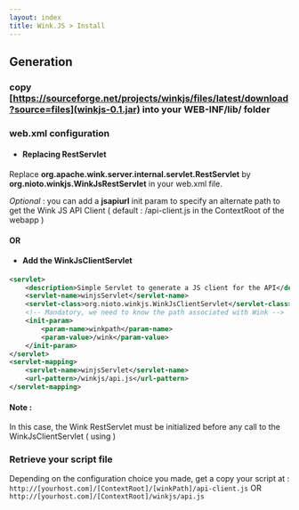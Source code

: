 ```yaml
---
layout: index
title: Wink.JS > Install
---
```


## Generation

### copy [https://sourceforge.net/projects/winkjs/files/latest/download?source=files](winkjs-0.1.jar) into your WEB-INF/lib/ folder

### web.xml configuration

  * #### Replacing RestServlet

  Replace **org.apache.wink.server.internal.servlet.RestServlet** by **org.nioto.winkjs.WinkJsRestServlet** in your web.xml file.

  _Optional_ : you can add a **jsapiurl** init param to specify an alternate path to get the Wink JS API Client ( default : /api-client.js in the ContextRoot of the webapp )

#### OR

  * #### Add the WinkJsClientServlet

```xml
<servlet>  
	<description>Simple Servlet to generate a JS client for the API</description>
	<servlet-name>winjsServlet</servlet-name>
	<servlet-class>org.nioto.winkjs.WinkJsClientServlet</servlet-class>
  	<!-- Mandatory, we need to know the path associated with Wink -->
	<init-param>
		<param-name>winkpath</param-name>
		<param-value>/wink</param-value>
	</init-param>
</servlet>
<servlet-mapping>
	<servlet-name>winjsServlet</servlet-name>
	<url-pattern>/winkjs/api.js</url-pattern>
</servlet-mapping> 
```

#### Note :

   In this case, the Wink RestServlet must be initialized before any call  to the WinkJsClientServlet ( using  <load-on-startup/> )


### Retrieve your script file

Depending on the configuration choice you made, get a copy your script at :
		`http://[yourhost.com]/[ContextRoot]/[winkPath]/api-client.js` OR `http://[yourhost.com]/[ContextRoot]/winkjs/api.js`
